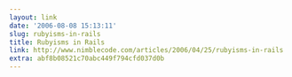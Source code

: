 ```yaml
---
layout: link
date: '2006-08-08 15:13:11'
slug: rubyisms-in-rails
title: Rubyisms in Rails
link: http://www.nimblecode.com/articles/2006/04/25/rubyisms-in-rails
extra: abf8b08521c70abc449f794cfd037d0b
---
```


